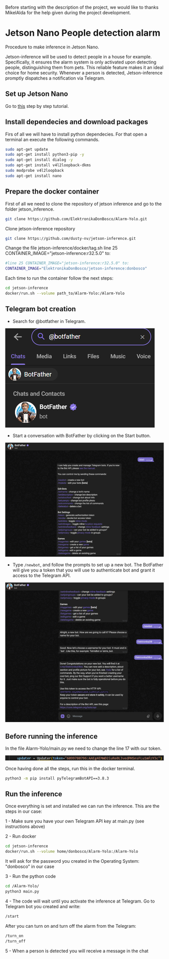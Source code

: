 Before starting with the description of the project, we would like to thanks MikelAlda for the help given during the project development.

# Jetson Nano People detection alarm

Procedure to make inference in Jetson Nano.

Jetson-inference will be used to detect people in a house for example. Specifically, it ensures the alarm system is only activated upon detecting people, distinguishing them from pets. This reliable feature makes it an ideal choice for home security. Whenever a person is detected, Jetson-inference promptly dispatches a notification via Telegram.


## Set up Jetson Nano

Go to [this](https://developer.nvidia.com/embedded/learn/get-started-jetson-nano-devkit#intro) step by step tutorial.

## Install dependecies and download packages

Firs of all we will have to install python dependecies. For that open a terminal an execute the following commands.

```bash
sudo apt-get update
sudo apt-get install python3-pip -y
sudo apt-get install dialog -y
sudo apt-get install v4l2loopback-dkms
sudo modprobe v4l2loopback
sudo apt-get install nano 
```

## Prepare the docker container

First of all we need to clone the repository of jetson inference and go to the folder jetson_inference.

```bash
git clone https://github.com/ElektronikaDonBosco/Alarm-Yolo.git

```

Clone jetson-inference repository

```bash
git clone https://github.com/dusty-nv/jetson-inference.git

```

Change the file jetson-inference/docker/tag.sh line 25 CONTAINER_IMAGE="jetson-inference:r32.5.0" to:

```bash
#line 25 CONTAINER_IMAGE="jetson-inference:r32.5.0" to:
CONTAINER_IMAGE="ElektronikaDonBosco/jetson-inference:donbosco"
```

Each time to run the container follow the next steps:

```bash
cd jetson-inference
docker/run.sh --volume path_to/Alarm-Yolo:/Alarm-Yolo
```

## Telegram bot creation

* Search for @botfather in Telegram.

![](assets/20230412_120813_Screenshot-2022-12-16-092357.png)

* Start a conversation with BotFather by clicking on the Start button.

![](assets/20230412_121259_image.png)

* Type `/newbot`, and follow the prompts to set up a new bot. The BotFather will give you a token that you will use to authenticate bot and grant it access to the Telegram API.

![](assets/20230412_121528_image.png)

## Before running the inference

In the file Alarm-Yolo/main.py we need to change the line 17 with our token.

![](assets/20230412_121807_image.png)

Once having done all the steps, run this in the docker terminal.

```bash
python3 -m pip install pyTelegramBotAPI==3.8.3
```

## Run the inference

Once everything is set and installed we can run the inference. This are the steps in our case:

1 - Make sure you have your own Telegram API key at main.py (see instructions above)

2 - Run docker
```bash
cd jetson-inference
docker/run.sh --volume home/donbosco/Alarm-Yolo:/Alarm-Yolo
```
It will ask for the password you created in the Operating System: "donbosco" in our case

3 - Run the python code
```bash
cd /Alarm-Yolo/
python3 main.py
```

4 - The code will wait until you activate the inference at Telegram. Go to Telegram bot you created and write:
```bash
/start
```
After you can turn on and turn off the alarm from the Telegram:
```bash
/turn_on
/turn_off
```


5 - When a person is detected you will receive a message in the chat
